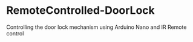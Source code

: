 # RemoteControlled-DoorLock
Controlling the door lock mechanism using Arduino Nano and IR Remote control
